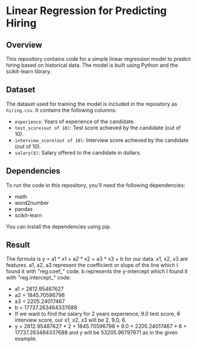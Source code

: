 # Linear Regression for Predicting Hiring

## Overview
This repository contains code for a simple linear regression model to predict hiring based on historical data. The model is built using Python and the scikit-learn library.

## Dataset
The dataset used for training the model is included in the repository as `hiring.csv`. It contains the following columns:
- `experience`: Years of experience of the candidate.
- `test_score(out of 10)`: Test score achieved by the candidate (out of 10).
- `interview_score(out of 10)`: Interview score achieved by the candidate (out of 10).
- `salary($)`: Salary offered to the candidate in dollars.

## Dependencies
To run the code in this repository, you'll need the following dependencies:
- math
- word2number
- pandas
- scikit-learn

You can install the dependencies using pip.

## Result
The formula is y = a1 * x1 + a2 * x2 + a3 * x3 + b for our data. x1, x2, x3 are features. a1, a2, a3 represent the coefficient or slope of the line which I found it with "reg.coef_" code. b represents the y-intercept which I found it with "reg.intercept_" code:
- a1 = 2812.95487627
- a2 = 1845.70596798
- a3 = 2205.24017467
- b = 17737.263464337688
- If we want to find the salary for 2 years experience, 9.0 test score, 6 interview score, our x1, x2, x3 will be 2, 9.0, 6.
- y = 2812.95487627 * 2 + 1845.70596798 * 9.0 + 2205.24017467 * 6 + 17737.263464337688 and y will be 53205.96797671 as in the given example.
